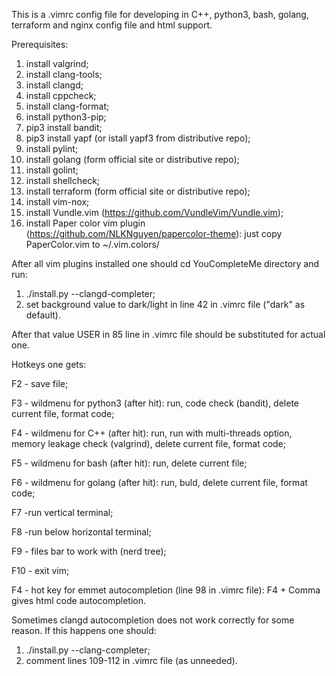 This is a .vimrc config file for developing in C++, python3, bash, golang, terraform and nginx config file and html support.

Prerequisites:

1. install valgrind;
2. install clang-tools;
3. install clangd;
4. install cppcheck;
5. install clang-format;
6. install python3-pip;
7. pip3 install bandit;
8. pip3 install yapf (or istall yapf3 from distributive repo);
9. install pylint;
10. install golang (form official site or distributive repo);
11. install golint;
12. install shellcheck;
13. install terraform (form official site or distributive repo);
14. install vim-nox;
15. install Vundle.vim (https://github.com/VundleVim/Vundle.vim);
16. install Paper color vim plugin (https://github.com/NLKNguyen/papercolor-theme): just copy PaperColor.vim to ~/.vim.colors/

After all vim plugins installed one should cd YouCompleteMe directory and run:
1. ./install.py --clangd-completer;
2. set background value to dark/light in line 42 in .vimrc file ("dark" as default).

After that value USER in 85 line in .vimrc file should be substituted for actual one.  

Hotkeys one gets:

  F2 - save file;
  
  F3 - wildmenu for python3 (after <F2> hit): run, code check (bandit), delete current file, format code;
  
  F4 - wildmenu for C++ (after <F2> hit): run, run with multi-threads option, memory leakage check (valgrind), delete current file, format code;
  
  F5 - wildmenu for bash (after <F2> hit): run, delete current file;
  
  F6 - wildmenu for golang (after <F2> hit): run, buld, delete current file, format code;
  
  F7 -run vertical terminal; 
  
  F8 -run below horizontal terminal;
  
  F9 - files bar to work with (nerd tree);
  
  F10 - exit vim;
  
  F4 - hot key for emmet autocompletion (line 98 in .vimrc file): F4 + Comma gives html code autocompletion.
  

Sometimes clangd autocompletion does not work correctly for some reason. If this happens one should:
1. ./install.py --clang-completer;
2. comment lines 109-112 in .vimrc file (as unneeded).
  
